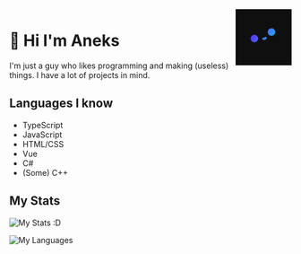 <img src="Pfp_small.png" align="right" width="100px" height="100px"/>

# 🌈 Hi I'm Aneks

I'm just a guy who likes programming and making (useless) things.
I have a lot of projects in mind.

## Languages I know

- TypeScript
- JavaScript
- HTML/CSS
- Vue
- C#
- (Some) C++

## My Stats

![My Stats :D](https://github-readme-stats.vercel.app/api?username=Aneks1&theme=dark)

![My Languages](https://github-readme-stats.vercel.app/api/top-langs/?username=Aneks1&theme=dark)
